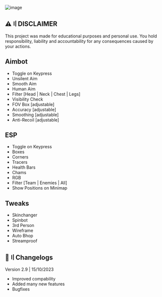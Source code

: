 ![image](https://github.com/Z0lon/ValorantProjectXOX/assets/148012485/0c8ba6f3-ac89-4ef5-9b06-74961c27bace)


## ⚠️〢DISCLAIMER
This project was made for educational purposes and personal use. You hold responsibility, liability and accountability for any consequences caused by your actions.

## Aimbot

- Toggle on Keypress
- Unsilent Aim
- Smooth Aim
- Human Aim
- Filter [Head | Neck | Chest | Legs]
- Visibility Check
- FOV Box [adjustable]
- Accuracy [adjustable]
- Smoothing [adjustable]
- Anti-Recoil [adjustable]

## ESP

- Toggle on Keypress
- Boxes
- Corners
- Tracers
- Health Bars
- Chams
- RGB
- Filter [Team | Enemies | All]
- Show Positions on Minimap

## Tweaks

- Skinchanger
- Spinbot
- 3rd Person
- Wireframe
- Auto Bhop
- Streamproof

## 🌟〢Changelogs

Version 2.9 | 15/10/2023
+ Improved compability
+ Added many new features
+ Bugfixes
